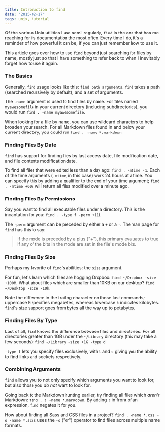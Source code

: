 ```yaml
---
title: Introduction to find
date: "2015-02-17"
tags: unix, tutorial
---
```


Of the various Unix utilities I use semi-regularly, `find` is the one that has me reaching for its documentation the most often. Every time I do, it's a reminder of how powerful it can be, if you can just remember how to use it.

This article goes over how to use `find` beyond just searching for files by name, mostly just so that I have something to refer back to when I inevitably forget how to use it again.

### The Basics

Generally, `find` usage looks like this: `find path arguments`. `find` takes a path (searched recursively by default), and a set of arguments.

The `-name` argument is used to find files by name. For files named `myawesomefile` in your current directory (including subdirectories), you would run `find . -name myawesomefile`.

When looking for a file by name, you can use wildcard characters to help broaden your search. For all Markdown files found in and below your current directory, you could run `find . -name *.markdown`

### Finding Files By Date

`find` has support for finding files by last access date, file modification date, and file contents modification date.

To find all files that were edited less than a day ago: `find . -mtime -1`. Each of the time arguments (`-mtime`, in this case) work 24 hours at a time. You can specify this by adding a qualifier to the end of your time argument; `find . -mtime +60s` will return all files modified over a minute ago.

### Finding Files By Permissions

Say you want to find all executable files under a directory. This is the incantation for you: `find . -type f -perm +111`

The `-perm` argument can be preceded by either a `+` or a `-`. The man page for `find` has this to say:

>   If the mode is preceded by a plus ("+"), this primary evaluates to true if any of the bits in the mode are set in the file's mode bits.

### Finding Files By Size

Perhaps my favorite of `find`'s abilities: the `size` argument.

For fun, let's learn which files are hogging Dropbox: `find ~/Dropbox -size +100M`. What about files which are smaller than 10KB on our desktop? `find ~/Desktop -size -10k`.

Note the difference in the trailing character on those last commands; uppercase `M` specifies megabytes, whereas lowercase `k` indicates kilobytes. `find`'s size support goes from bytes all the way up to petabytes.

### Finding Files By Type

Last of all, `find` knows the difference between files and directories. For all directories greater than 1GB under the `~/Library` directory (this may take a few seconds): `find ~/Library -size +1G -type d`

`-type f` lets you specify files exclusively, with `l` and `s` giving you the ability to find links and sockets respectively.

### Combining Arguments

`find` allows you to not only specify which arguments you want to look for, but also those you _do not_ want to look for.

Going back to the Markdown hunting earlier, try finding all files which _aren't_ Markdown: `find . ! -name *.markdown`. By adding `!` in front of an expression, `find` negates it for you.

How about finding all Sass and CSS files in a project? `find . -name *.css -o -name *.scss` uses the `-o` ("or") operator to find files across multiple name formats.
